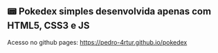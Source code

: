 <h2>📟 Pokedex simples desenvolvida apenas com HTML5, CSS3 e JS</h2>

<p>Acesso no github pages: <a href="https://pedro-4rtur.github.io/pokedex/" target="blank">https://pedro-4rtur.github.io/pokedex</a></p>